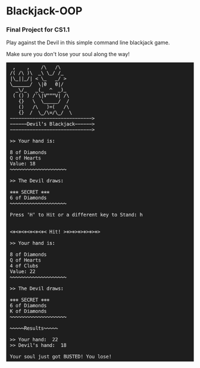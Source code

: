 # Blackjack-OOP
### Final Project for CS1.1

Play against the Devil in this simple command line blackjack game.

Make sure you don't lose your soul along the way!

![Screenshot](/Screenshot.png)